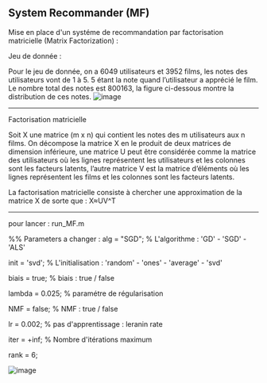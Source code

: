 ## System Recommander (MF)

Mise en place d'un systéme de recommandation par factorisation matricielle (Matrix Factorization) :

Jeu de donnée :

Pour le jeu de donnée, on a 6049 utilisateurs et 3952 films, les notes des utilisateurs vont de 1 à 5. 5 étant la note quand l’utilisateur a apprécié le film.
Le nombre total des notes est 800163, la figure ci-dessous montre la distribution de ces notes.
![image](https://user-images.githubusercontent.com/26902337/194694356-dec9a4e4-09bd-41b3-a156-32560d664b05.png)

--------------------
Factorisation matricielle

Soit X une matrice (m x n) qui contient les notes des m utilisateurs aux n films.
On décompose la matrice X en le produit de deux matrices de dimension inférieure, une matrice U peut être considérée comme la matrice des utilisateurs où les lignes représentent les utilisateurs et les colonnes sont les facteurs latents, l’autre matrice V est la matrice d’éléments où les lignes représentent les films et les colonnes sont les facteurs latents.

La factorisation matricielle consiste à chercher une approximation de la matrice X de sorte que : X≈UV^T

----------------------
pour lancer : run_MF.m 

%% Parameters a changer :
 alg = "SGD";               % L'algorithme     : 'GD' - 'SGD' - 'ALS'
 
 init = 'svd';              % L'initialisation : 'random' - 'ones' - 'average' - 'svd'
 
 biais = true;              % biais : true / false
 
 lambda = 0.025;            % paramétre de régularisation
 
 NMF = false;               % NMF : true / false
 
 lr = 0.002;                % pas d'apprentissage : leranin rate
 
 iter = +inf;               % Nombre d'itérations maximum
 
 rank = 6; 
 
 ![image](https://user-images.githubusercontent.com/26902337/194698978-c58ee274-349f-4477-a81a-6c4073a7599c.png)

